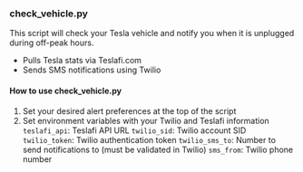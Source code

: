 ### check_vehicle.py

This script will check your Tesla vehicle and notify you when it is unplugged during off-peak hours.

 - Pulls Tesla stats via Teslafi.com
 - Sends SMS notifications using Twilio

#### How to use check_vehicle.py
1. Set your desired alert preferences at the top of the script
2. Set environment variables with your Twilio and Teslafi information
 `teslafi_api`: Teslafi API URL
 `twilio_sid`: Twilio account SID
 `twilio_token`: Twilio authentication token
 `twilio_sms_to`: Number to send notifications to (must be validated in Twilio)
 `sms_from`: Twilio phone number